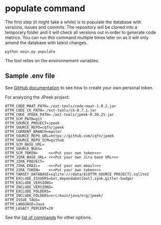 # populate command

The first step (it might take a while) is to populate the database with versions, issues and commits. The repository will be cloned into a temporary folder and it will check all versions out in order to generate code metrics. You can run this command multiple times later on as it will only amend the database with latest changes.

    python main.py populate

The tool relies on the environnement variables.

## Sample .env file

See [GitHub documentation](https://docs.github.com/en/enterprise-server@3.4/authentication/keeping-your-account-and-data-secure/creating-a-personal-access-token) to see how to create your own personal token.

For analyzing the JPeek project:

```
OTTM_CODE_MAAT_PATH=./ext-tools/code-maat-1.0.2.jar
OTTM_CODE_CK_PATH=./ext-tools/ck-0.7.1.jar
OTTM_CODE_JPEEK_PATH=./ext-tools/jpeek-0.30.25.jar
OTTM_SCM_PATH=git
OTTM_SOURCE_PROJECT=jpeek
OTTM_SOURCE_REPO=cqfn/jpeek
OTTM_CURRENT_BRANCH=master
OTTM_SOURCE_REPO_URL=https://github.com/cqfn/jpeek
OTTM_SOURCE_REPO_SCM=github
OTTM_SCM_BASE_URL=
OTTM_SOURCE_BUGS=
OTTM_SCM_TOKEN=     <<<Put your own token>>>
OTTM_JIRA_BASE_URL= <<<Put your own Jira base URL>>>
OTTM_JIRA_PROJECT=
OTTM_JIRA_EMAIL=    <<<Put your own email>>>
OTTM_JIRA_TOKEN=    <<<Put your own token>>>
OTTM_TARGET_DATABASE=sqlite:///data/${OTTM_SOURCE_PROJECT}.sqlite3
OTTM_EXCLUDE_ISSUERS=bot,dependabot[bot],synk,gitter-badger
OTTM_EXCLUDE_VERSIONS=
OTTM_INCLUDE_VERSIONS=
OTTM_EXCLUDE_FOLDERS=
OTTM_INCLUDE_FOLDERS=src/main/java/org/jpeek/
OTTM_ISSUE_TAGS=
OTTM_LANGUAGE=Java
OTTM_LEGACY_PERCENT=20
```

See the [list of commands](./commands.md) for other options.
